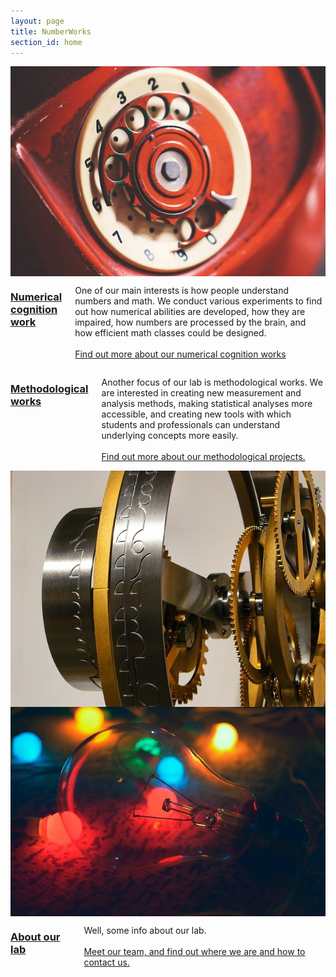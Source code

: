 ```yaml
---
layout: page
title: NumberWorks
section_id: home
---
```


<div class='full'>
  <div class='row'>
    <div class='medium-6 columns'>
      <img class="fadeinleft" alt="" src="images/aged.jpg" />
      <div class='three spacing'></div>
    </div>
    <div class='medium-6 columns'>
        <h3><a href="numerical_cognition.html">Numerical cognition work</a></h3>
        <p>One of our main interests is how people understand numbers and math. We conduct various experiments to find out how numerical abilities are developed, how they are impaired,  how numbers are processed by the brain, and how efficient math classes could be designed. <br><br><a href="numerical_cognition.html">Find out more about our numerical cognition works</a></p>
    </div>
  </div>
  <div class='spacing'></div>

  <div class='row'>
    <div class='medium-6 columns'>
        <h3><a href="methods.html">Methodological works</a></h3>
        <p>Another focus of our lab is methodological works. We are interested in creating new measurement and analysis methods, making statistical analyses more accessible, and creating new tools with which students and professionals can understand underlying concepts more easily.<br><br><a href="methods.html">Find out more about our methodological projects.</a></p>
    </div>
    <div class='medium-6 columns'>
      <img class="fadeinright" alt="" src="images/clock.jpg" />
      <div class='three spacing'></div>
    </div>
  </div>
  <div class='spacing'></div>
  
  <div class='row'>
    <div class='medium-6 columns'>
      <img class="fadeinleft" alt="" src="images/lamp.jpg" />
      <div class='three spacing'></div>
    </div>
    <div class='medium-6 columns'>
        <h3><a href="about.html">About our lab</a></h3>
        <p>Well, some info about our lab.<br><br><a href="about.html">Meet our team, and find out where we are and how to contact us.</a></p>
    </div>
  </div>
  <div class='spacing'></div>
</div>

